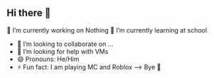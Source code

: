 ## Hi there 👋


🔭 I’m currently working on Nothing
🌱 I’m currently learning at school
- 👯 I’m looking to collaborate on ...
- 🤔 I’m looking for help with VMs
- 😄 Pronouns: He/Him
- ⚡ Fun fact: I am playing MC and Roblox
--> Bye 🤚
